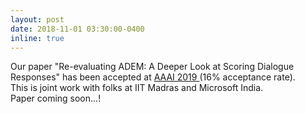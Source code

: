 ```yaml
---
layout: post
date: 2018-11-01 03:30:00-0400
inline: true
---
```


Our paper "Re-evaluating ADEM: A Deeper Look at Scoring Dialogue Responses" has been accepted at <a href="https://aaai.org/Conferences/AAAI-19/"> AAAI 2019 </a> (16% acceptance rate). 
<br/>
This is joint work with folks at IIT Madras and Microsoft India. 
<br/>
Paper coming soon...!